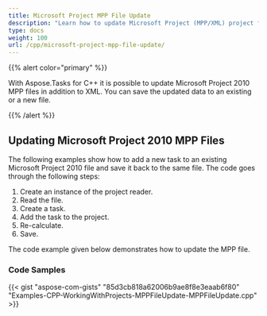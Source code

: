 ```yaml
---
title: Microsoft Project MPP File Update
description: "Learn how to update Microsoft Project (MPP/XML) project files using Aspose.Tasks for C++."
type: docs
weight: 100
url: /cpp/microsoft-project-mpp-file-update/
---
```


{{% alert color="primary" %}}

With Aspose.Tasks for C++ it is possible to update Microsoft Project 2010 MPP files in addition to XML. You can save the updated data to an existing or a new file.

{{% /alert %}}

## **Updating Microsoft Project 2010 MPP Files**
The following examples show how to add a new task to an existing Microsoft Project 2010 file and save it back to the same file. The code goes through the following steps:

1. Create an instance of the project reader.
2. Read the file.
3. Create a task.
4. Add the task to the project.
5. Re-calculate.
6. Save.

The code example given below demonstrates how to update the MPP file.

### **Code Samples**

{{< gist "aspose-com-gists" "85d3cb818a62006b9ae8f8e3eaab6f80" "Examples-CPP-WorkingWithProjects-MPPFileUpdate-MPPFileUpdate.cpp" >}}
